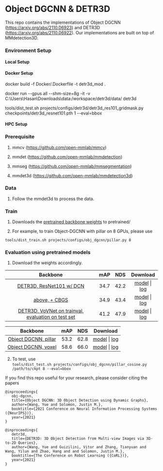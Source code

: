 # Object DGCNN & DETR3D

This repo contains the implementations of Object DGCNN (https://arxiv.org/abs/2110.06923) and DETR3D (https://arxiv.org/abs/2110.06922). Our implementations are built on top of MMdetection3D.  

### Environment Setup

#### Local Setup



#### Docker Setup

docker build -f Docker/.Dockerfile -t detr3d_mod .

docker run --gpus all --shm-size=8g -it -v C:\Users\Hasan\Downloads\data:/workspace/detr3d/data/  detr3d

tools/dist_test.sh projects/configs/detr3d/detr3d_res101_gridmask.py checkpoints/detr3d_resnet101.pth 1 --eval=bbox


#### HPC Setup

### Prerequisite

1. mmcv (https://github.com/open-mmlab/mmcv)

2. mmdet (https://github.com/open-mmlab/mmdetection)

3. mmseg (https://github.com/open-mmlab/mmsegmentation)

4. mmdet3d (https://github.com/open-mmlab/mmdetection3d)

### Data
1. Follow the mmdet3d to process the data.

### Train
1. Downloads the [pretrained backbone weights](https://drive.google.com/drive/folders/1h5bDg7Oh9hKvkFL-dRhu5-ahrEp2lRNN?usp=sharing) to pretrained/ 

2. For example, to train Object-DGCNN with pillar on 8 GPUs, please use

`tools/dist_train.sh projects/configs/obj_dgcnn/pillar.py 8`

### Evaluation using pretrained models
1. Download the weights accordingly.  

|  Backbone   | mAP | NDS | Download |
| :---------: | :----: |:----: | :------: |
|[DETR3D, ResNet101 w/ DCN](./projects/configs/detr3d/detr3d_res101_gridmask.py)|34.7|42.2|[model](https://drive.google.com/file/d/1YWX-jIS6fxG5_JKUBNVcZtsPtShdjE4O/view?usp=sharing) &#124; [log](https://drive.google.com/file/d/1uvrf42seV4XbWtir-2XjrdGUZ2Qbykid/view?usp=sharing)|
|[above, + CBGS](./projects/configs/detr3d/detr3d_res101_gridmask_cbgs.py)|34.9|43.4|[model](https://drive.google.com/file/d/1sXPFiA18K9OMh48wkk9dF1MxvBDUCj2t/view?usp=sharing) &#124; [log](https://drive.google.com/file/d/1NJNggvFGqA423usKanqbsZVE_CzF4ltT/view?usp=sharing)|
|[DETR3D, VoVNet on trainval, evaluation on test set](./projects/configs/detr3d/detr3d_vovnet_gridmask_det_final_trainval_cbgs.py)| 41.2 | 47.9 |[model](https://drive.google.com/file/d/1d5FaqoBdUH6dQC3hBKEZLcqbvWK0p9Zv/view?usp=sharing) &#124; [log](https://drive.google.com/file/d/1ONEMm_2W9MZAutjQk1UzaqRywz5PMk3p/view?usp=sharing)|

|  Backbone   | mAP | NDS | Download |
| :---------: | :----: |:----: | :------: |
|[Object DGCNN, pillar](./projects/configs/obj_dgcnn/pillar.py)|53.2|62.8|[model](https://drive.google.com/file/d/1nd6-PPgdb2b2Bi3W8XPsXPIo2aXn5SO8/view?usp=sharing) &#124; [log](https://drive.google.com/file/d/1A98dWp7SBOdMpo1fHtirwfARvpE38KOn/view?usp=sharing)|
|[Object DGCNN, voxel](./projects/configs/obj_dgcnn/voxel.py)|58.6|66.0|[model](https://drive.google.com/file/d/1zwUue39W0cAP6lrPxC1Dbq_gqWoSiJUX/view?usp=sharing) &#124; [log](https://drive.google.com/file/d/1pjRMW2ffYdtL_vOYGFcyg4xJImbT7M2p/view?usp=sharing)|


2. To test, use  
`tools/dist_test.sh projects/configs/obj_dgcnn/pillar_cosine.py /path/to/ckpt 8 --eval=bbox`

 
If you find this repo useful for your research, please consider citing the papers

```
@inproceedings{
   obj-dgcnn,
   title={Object DGCNN: 3D Object Detection using Dynamic Graphs},
   author={Wang, Yue and Solomon, Justin M.},
   booktitle={2021 Conference on Neural Information Processing Systems ({NeurIPS})},
   year={2021}
}
```

```
@inproceedings{
   detr3d,
   title={DETR3D: 3D Object Detection from Multi-view Images via 3D-to-2D Queries},
   author={Wang, Yue and Guizilini, Vitor and Zhang, Tianyuan and Wang, Yilun and Zhao, Hang and and Solomon, Justin M.},
   booktitle={The Conference on Robot Learning ({CoRL})},
   year={2021}
}
```
